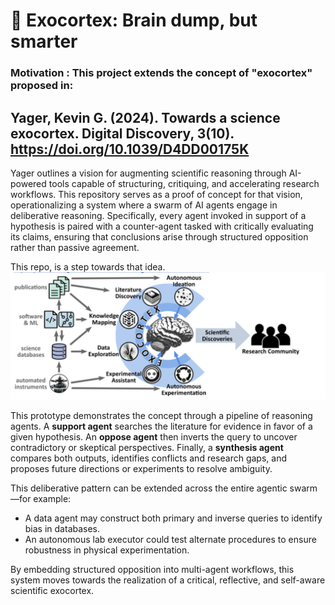 # 🧠 Exocortex: Brain dump, but smarter
### Motivation : This project extends the concept of "exocortex" proposed in:

##  Yager, Kevin G. (2024). Towards a science exocortex. Digital Discovery, 3(10). https://doi.org/10.1039/D4DD00175K

Yager outlines a vision for augmenting scientific reasoning through AI-powered tools capable of structuring, critiquing, and accelerating research workflows. This repository serves as a proof of concept for that vision, operationalizing a system where a swarm of AI agents engage in deliberative reasoning. Specifically, every agent invoked in support of a hypothesis is paired with a counter-agent tasked with critically evaluating its claims, ensuring that conclusions arise through structured opposition rather than passive agreement.

This repo, is a step towards that idea. 
![Exocortex Diagram](assets/exocortex.png)

This prototype demonstrates the concept through a pipeline of reasoning agents. A **support agent** searches the literature for evidence in favor of a given hypothesis. An **oppose agent** then inverts the query to uncover contradictory or skeptical perspectives. Finally, a **synthesis agent** compares both outputs, identifies conflicts and research gaps, and proposes future directions or experiments to resolve ambiguity.

This deliberative pattern can be extended across the entire agentic swarm—for example:
- A data agent may construct both primary and inverse queries to identify bias in databases.
- An autonomous lab executor could test alternate procedures to ensure robustness in physical experimentation.

By embedding structured opposition into multi-agent workflows, this system moves towards the realization of a critical, reflective, and self-aware scientific exocortex.